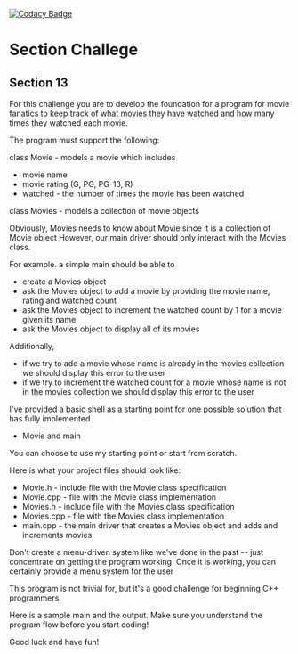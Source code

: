 [![Codacy Badge](https://app.codacy.com/project/badge/Grade/364cf66e92084dbe87eee6d0ef286fc2)](https://www.codacy.com/gh/Krizsi96/SectionChallenge_13/dashboard?utm_source=github.com&amp;utm_medium=referral&amp;utm_content=Krizsi96/SectionChallenge_13&amp;utm_campaign=Badge_Grade)

# Section Challege

## Section 13

For this challenge you are to develop the foundation for a program for movie fanatics to keep track of what movies they have watched and how many times they watched each movie.

The program must support the following:

class Movie - models a movie which includes

* movie name
* movie rating (G, PG, PG-13, R)
* watched - the number of times the movie has been watched

class Movies - models a collection of movie objects

Obviously, Movies needs to know about Movie since it is a collection of Movie object
However, our main driver should only interact with the Movies class.

For example. a simple main should be able to

* create a Movies object
* ask the Movies object to add a movie by providing the movie name, rating and watched count
* ask the Movies object to increment the watched count by 1 for a movie given its name
* ask the Movies object to display all of its movies

Additionally,

* if we try to add a movie whose name is already in the movies collection we should display this error to the user
* if we try to increment the watched count for a movie whose name is not in the movies collection we should display this error to the user

I've provided a basic shell as a starting point for one possible solution that has fully implemented

* Movie and main

You can choose to use my starting point or start from scratch.

Here is what your project files should look like:

* Movie.h - include file with the Movie class specification
* Movie.cpp -  file with the Movie class implementation
* Movies.h - include file with the Movies class specification
* Movies.cpp -  file with the Movies class implementation
* main.cpp - the main driver that creates a Movies object and adds and increments movies

Don't create a menu-driven system like we've done in the past -- just concentrate on getting
the program working. Once it is working, you can certainly provide a menu system for the user

This program is not trivial for, but it's a good challenge for beginning C++ programmers.

Here is a sample main and the output. Make sure you understand the program flow before
you start coding!

Good luck and have fun!
